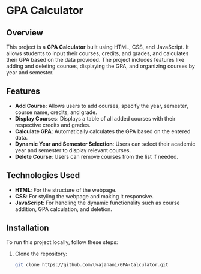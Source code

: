 # GPA Calculator

## Overview

This project is a **GPA Calculator** built using HTML, CSS, and JavaScript. It allows students to input their courses, credits, and grades, and calculates their GPA based on the data provided. The project includes features like adding and deleting courses, displaying the GPA, and organizing courses by year and semester.

## Features

- **Add Course**: Allows users to add courses, specify the year, semester, course name, credits, and grade.
- **Display Courses**: Displays a table of all added courses with their respective credits and grades.
- **Calculate GPA**: Automatically calculates the GPA based on the entered data.
- **Dynamic Year and Semester Selection**: Users can select their academic year and semester to display relevant courses.
- **Delete Course**: Users can remove courses from the list if needed.

## Technologies Used

- **HTML**: For the structure of the webpage.
- **CSS**: For styling the webpage and making it responsive.
- **JavaScript**: For handling the dynamic functionality such as course addition, GPA calculation, and deletion.

## Installation

To run this project locally, follow these steps:

1. Clone the repository:

   ```bash
   git clone https://github.com/Uvajanani/GPA-Calculator.git
